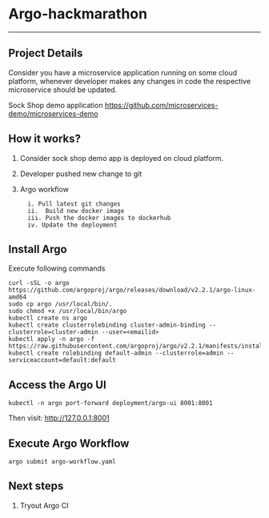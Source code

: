 # Argo-hackmarathon
---------------------------------------------------
## Project Details
Consider you have a microservice application running on some cloud platform, whenever developer makes any changes in code the respective microservice should be updated.

Sock Shop demo application https://github.com/microservices-demo/microservices-demo

## How it works?
1. Consider sock shop demo app is deployed on cloud platform.
2. Developer pushed new change to git
3. Argo workflow

         i. Pull latest git changes
         ii.  Build new docker image 
         iii. Push the docker images to dockerhub
         iv. Update the deployment


## Install Argo
Execute following commands
```
curl -sSL -o argo https://github.com/argoproj/argo/releases/download/v2.2.1/argo-linux-amd64
sudo cp argo /usr/local/bin/.
sudo chmod +x /usr/local/bin/argo
kubectl create ns argo
kubectl create clusterrolebinding cluster-admin-binding --clusterrole=cluster-admin --user=<emailid>
kubectl apply -n argo -f https://raw.githubusercontent.com/argoproj/argo/v2.2.1/manifests/install.yaml
kubectl create rolebinding default-admin --clusterrole=admin --serviceaccount=default:default
```

## Access the Argo UI
```
kubectl -n argo port-forward deployment/argo-ui 8001:8001
```
Then visit: http://127.0.0.1:8001 

## Execute Argo Workflow
```
argo submit argo-workflow.yaml
```

## Next steps
1. Tryout Argo CI



